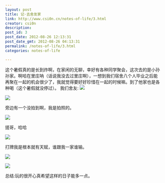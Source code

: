 ```yaml
---
layout: post
title: 记·去舍友家
link: http://www.csi0n.cn/notes-of-life/3.html
creator: csi0n
description: 
post_id: 3
post_date: 2012-08-26 12:13:31
post_date_gmt: 2012-08-26 04:13:31
permalink: /notes-of-life/3.html
categories: notes-of-life

---
```


这个暑假真的是长到炸啊，在家闲的无聊，幸好有各种同学聚会，这次去的是小孙孙家。啊哈在里庄呐（话说我没去过里庄啊），一想到我们宿舍八个人毕业之后能再聚在一起的机会很少了，我就觉得要好好珍惜在一起的时候嘛。到了他家也是各种喝（这个暑假就没停过）。
我们舍友:
![](hhttp://i1.tietuku.com/1616db156ca755bb.jpg)

![](http://i1.tietuku.com/8febb81d153b8392.jpg)

旁边有一个没拍到啊，我是拍照的。

![](http://i1.tietuku.com/29148cd2c908357d.jpg)

搓哥，哈哈

![](http://i1.tietuku.com/e8a9695b370933eb.jpg)

打牌我是根本就有天赋，谁跟我一家谁输。

![](http://i1.tietuku.com/bbad6c08309fec36.jpg)

![](http://i1.tietuku.com/f13908293dcf416c.jpg)

总结:玩的很开心真希望这样的日子能多一点。